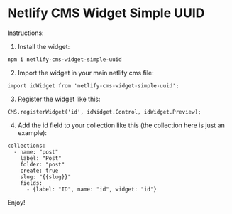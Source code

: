 # Netlify CMS Widget Simple UUID

Instructions:

1) Install the widget:
```
npm i netlify-cms-widget-simple-uuid
```

2) Import the widget in your main netlify cms file:
```
import idWidget from 'netlify-cms-widget-simple-uuid';
```

3) Register the widget like this:

```
CMS.registerWidget('id', idWidget.Control, idWidget.Preview);
```

4) Add the id field to your collection like this (the collection here is just an example):

```
collections:
  - name: "post"
    label: "Post"
    folder: "post"
    create: true
    slug: "{{slug}}"
    fields:
      - {label: "ID", name: "id", widget: "id"}
```

Enjoy!
